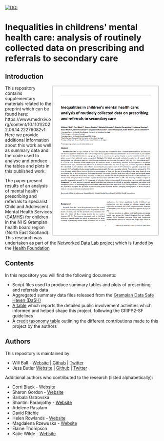 [![DOI](https://zenodo.org/badge/500449838.svg)](https://zenodo.org/badge/latestdoi/500449838)

# Inequalities in childrens' mental health care: analysis of routinely collected data on prescribing and referrals to secondary care

## Introduction 
<img align="right" src="preprint.png" alt="A screenshot of our preprint" width="350">
This repository contains supplementary materials related to the preprint which can be found here: https://www.medrxiv.org/content/10.1101/2022.06.14.22276082v1. Here we provide additional information about this work as well as summary data and the code used to analyse and produce the tables and plots in this published work.

The paper present results of an analysis of mental health prescribing and referrals to specialist Child and Adolescent Mental Health Services (CAMHS) for children in the NHS Grampian health board region (North East Scotland). This research was undertaken as part of the [Networked Data Lab project](https://www.health.org.uk/funding-and-partnerships/our-partnerships/the-networked-data-lab) which is funded by the [Health Foundation](https://www.health.org.uk/)

## Contents

In this repository you will find the following documents:

- Script files used to produce summary tables and plots of prescribing and referrals data
- Aggregated summary data files released from the [Grampian Data Safe Haven (DaSH)](https://www.abdn.ac.uk/iahs/facilities/grampian-data-safe-haven.php)
- [A table](https://github.com/AbdnCHDS/NDL_prescribing_referrals_paper/blob/main/Supporting%20material%20Table%20S1.%20GRIPP2-SF%20for%20CYPMH.pdf) which reports the detailed public involvement activities which informed and helped shape this project, following the GRIPP2-SF guidelines
- [A credit taxonomy table](https://github.com/AbdnCHDS/NDL_prescribing_referrals_paper/blob/main/credit%20taxonomy.pdf) outlining the different contributions made to this project by the authors

## Authors

This repository is maintained by:

- Will Ball - [Website](http://wpball.com) | [Github](https://github.com/will-ball) | [Twitter](http://www.twitter.com/willball12)
- Jess Butler [Website](https://www.abdn.ac.uk/people/jessicabutler) | [Github](https://github.com/JessButler) | [Twitter](https://twitter.com/JessButler284)

Additional authors who contributed to the research (listed alphabetically):

- Corri Black - [Website](https://www.abdn.ac.uk/people/corri.black)
- Sharon Gordon - [Website](https://www.abdn.ac.uk/people/sharon.gordon)
- Barbala Ostrovska 
- Shantini Paranjothy - [Website](https://www.abdn.ac.uk/people/shantini.paranjothy)
- Adelene Rasalam 
- David Ritchie
- Helen Rowlands - [Website](https://www.abdn.ac.uk/people/helen.rowlands)
- Magdalena Rzewuska - [Website](https://www.abdn.ac.uk/people/magdalena.rzewuska)
- Elaine Thompson
- Katie Wilde - [Website](https://www.abdn.ac.uk/people/k.wilde)
